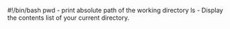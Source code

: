 #!/bin/bash
pwd - print absolute path of the working directory
ls - Display the contents list of your current directory.

